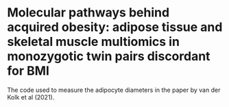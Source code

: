 # Molecular pathways behind acquired obesity: adipose tissue and skeletal muscle multiomics in monozygotic twin pairs discordant for BMI

The code used to measure the adipocyte diameters in the paper by van der Kolk et al (2021). 
